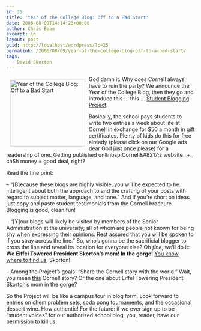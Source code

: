 ```yaml
---
id: 25
title: 'Year of the College Blog: Off to a Bad Start'
date: 2006-08-09T14:14:23+00:00
author: Chris Beam
excerpt: \n
layout: post
guid: http://localhost/wordpress/?p=25
permalink: /2006/08/09/year-of-the-college-blog-off-to-a-bad-start/
tags:
  - David Skorton
---
```

<img width="200" vspace="10" hspace="10" height="177" border="0" align="left" src="http://www.ivygateblog.com/wp-content/uploads/2006/08/edu-home-girlibook.jpg" alt="Year of the College Blog: Off to a Bad Start" />God damn it. Why does Cornell always have to ruin the party? We announce the Year of the College Blog, then they go and introduce this &hellip; this &hellip; [Student Blogging Project](http://web.cornell.edu/OWC/blogproject/).

Basically, the school pays students to write two entries a week about life at Cornell in exchange for $50 a month in gift certificates. Plenty of kids do this for free already (please click on our Google ads dear God just once please) for a readership of one. Getting published on&nbsp;Cornell&#8217;s website _+_ ca$h money&nbsp;= good deal, right?

Read the fine print:

&#8211; &#8220;[B]ecause these blogs are highly visible, you will be expected to be intelligent about both the approach to and the crafting of your posts with regard to subject matter, language, and tone.&#8221; And if you&#8217;re short on ideas, just copy and paste student testimonials from the Cornell brochure. Blogging is good, clean fun!

&#8211; &#8220;[Y]our blogs will likely be visited by members of the Senior Administration at the university; all of whom are people not known for being shy when expressing their opinions. Rest assured that you will be spoken to if you stray across the line.&#8221; So, who&#8217;s gonna be the sacrificial blogger to cross the line and reveal its location for everyone else? Oh _fine_, we&#8217;ll do it: **We Eiffel Towered President Skorton&#8217;s mom! In the gorge!** [You know where to find us](mailto:ivygate@gmail.com), Skorton!

&#8211; Among the Project&#8217;s goals: &#8220;Share the Cornell story with the world.&#8221; Wait, you mean [this](http://www.news.cornell.edu/releases/April97/Gorgearrests.lgk.html) Cornell story? Or the one about Eiffel Towering President Skorton&#8217;s mom in the gorge?

So the Project will be like a campus tour in blog form. Look forward to entries on chem problem sets, soda pong tournaments, and the occasional dessert wine. How authentic! For the future: if we ever sign up to be &#8220;student voices&#8221; for our authorized school blog, you, reader, have our permission to kill us.